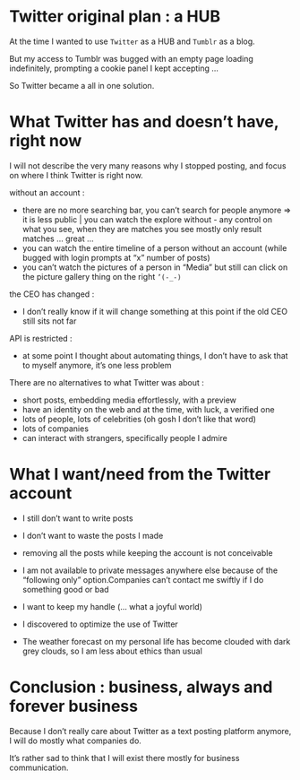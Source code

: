 # Twitter original plan : a HUB

At the time I wanted to use `Twitter` as a HUB and `Tumblr` as a blog.

But my access to Tumblr was bugged with an empty page loading indefinitely, prompting a cookie panel I kept accepting …

So Twitter became a all in one solution.

# What Twitter has and doesn’t have, right now

I will not describe the very many reasons why I stopped posting, and focus on where I think Twitter is right now.

without an account :

- there are no more searching bar, you can’t search for people anymore => it is less public | you can watch the explore without - any control on what you see, when they are matches you see mostly only result matches … great …
- you can watch the entire timeline of a person without an account (while bugged with login prompts at “x” number of posts)
- you can’t watch the pictures of a person in “Media” but still can click on the picture gallery thing on the right `’(-_-)`

the CEO has changed :

- I don’t really know if it will change something at this point if the old CEO still sits not far

API is restricted :

- at some point I thought about automating things, I don’t have to ask that to myself anymore, it’s one less problem

There are no alternatives to what Twitter was about :

- short posts, embedding media effortlessly, with a preview
- have an identity on the web and at the time, with luck, a verified one
- lots of people, lots of celebrities (oh gosh I don’t like that word)
- lots of companies
- can interact with strangers, specifically people I admire

# What I want/need from the Twitter account

- I still don’t want to write posts

- I don’t want to waste the posts I made

- removing all the posts while keeping the account is not conceivable

- I am not available to private messages anywhere else because of the “following only” option.Companies can’t contact me swiftly if I do something good or bad

- I want to keep my handle (… what a joyful world)

- I discovered to optimize the use of Twitter

- The weather forecast on my personal life has become clouded with dark grey clouds, so I am less about ethics than usual

# Conclusion : business, always and forever business

Because I don’t really care about Twitter as a text posting platform anymore, I will do mostly what companies do.

It’s rather sad to think that I will exist there mostly for business communication.